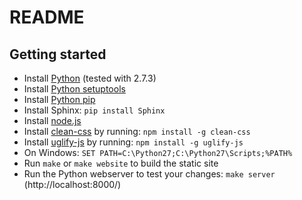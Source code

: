 README
======

Getting started
---------------

* Install [Python](http://www.python.org/) (tested with 2.7.3)
* Install [Python setuptools](http://pypi.python.org/pypi/setuptools#files)
* Install [Python pip](http://www.pip-installer.org/en/latest/installing.html#alternative-installation-procedures)
* Install Sphinx: `pip install Sphinx`
* Install [node.js](http://nodejs.org/download/)
* Install [clean-css](https://github.com/GoalSmashers/clean-css) by running: `npm install -g clean-css`
* Install [uglify-js](https://github.com/mishoo/UglifyJS) by running: `npm install -g uglify-js`
* On Windows: `SET PATH=C:\Python27;C:\Python27\Scripts;%PATH%`
* Run `make` or `make website` to build the static site
* Run the Python webserver to test your changes: `make server`
  (http://localhost:8000/)
